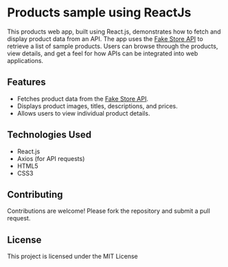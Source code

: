 # Products sample using ReactJs

This products web app, built using React.js, demonstrates how to fetch and display product data from an API. The app uses the [Fake Store API](https://fakestoreapi.com/products) to retrieve a list of sample products. Users can browse through the products, view details, and get a feel for how APIs can be integrated into web applications.

## Features

- Fetches product data from the [Fake Store API](https://fakestoreapi.com/products).
- Displays product images, titles, descriptions, and prices.
- Allows users to view individual product details.

## Technologies Used

- React.js
- Axios (for API requests)
- HTML5
- CSS3


## Contributing

Contributions are welcome! Please fork the repository and submit a pull request.

## License

This project is licensed under the MIT License 
